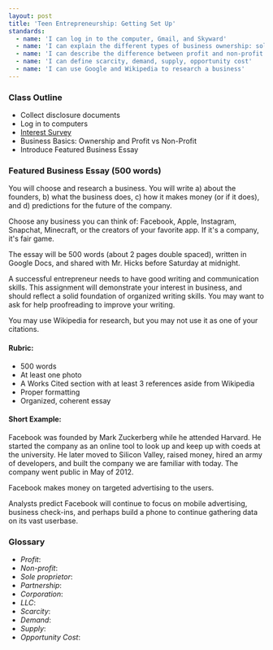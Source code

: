 ```yaml
---
layout: post
title: 'Teen Entrepreneurship: Getting Set Up'
standards:
  - name: 'I can log in to the computer, Gmail, and Skyward'
  - name: 'I can explain the different types of business ownership: sole-proprietor, partnership, and corporation'
  - name: 'I can describe the difference between profit and non-profit'
  - name: 'I can define scarcity, demand, supply, opportunity cost'
  - name: 'I can use Google and Wikipedia to research a business'
---
```


### Class Outline

* Collect disclosure documents
* Log in to computers
* [Interest Survey](https://docs.google.com/a/alpinedistrict.org/forms/d/1lhAE30IivP3QwkiffBaGnrRUJDZmEMBGCbhtwPN8z6k/viewform)
* Business Basics: Ownership and Profit vs Non-Profit
* Introduce Featured Business Essay

### Featured Business Essay (500 words)

You will choose and research a business. You will write a) about the founders, b) what the business does, c) how it makes money (or if it does), and d) predictions for the future of the company.

Choose any business you can think of: Facebook, Apple, Instagram, Snapchat, Minecraft, or the creators of your favorite app. If it's a company, it's fair game.

The essay will be 500 words (about 2 pages double spaced), written in Google Docs, and shared with Mr. Hicks before Saturday at midnight.

A successful entrepreneur needs to have good writing and communication skills. This assignment will demonstrate your interest in business, and should reflect a solid foundation of organized writing skills. You may want to ask for help proofreading to improve your writing.

You may use Wikipedia for research, but you may not use it as one of your citations.

#### Rubric:

* 500 words
* At least one photo
* A Works Cited section with at least 3 references aside from Wikipedia
* Proper formatting
* Organized, coherent essay

#### Short Example:

Facebook was founded by Mark Zuckerberg while he attended Harvard. He started the company as an online tool to look up and keep up with coeds at the university. He later moved to Silicon Valley, raised money, hired an army of developers, and built the company we are familiar with today. The company went public in May of 2012.

Facebook makes money on targeted advertising to the users.

Analysts predict Facebook will continue to focus on mobile advertising, business check-ins, and perhaps build a phone to continue gathering data on its vast userbase.  

### Glossary

* *Profit*: 
* *Non-profit*: 
* *Sole proprietor*: 
* *Partnership*: 
* *Corporation*: 
* *LLC*: 
* *Scarcity*: 
* *Demand*: 
* *Supply*: 
* *Opportunity Cost*: 
